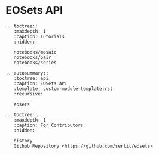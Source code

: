 ```{include} ../README.md
```

# EOSets API

```{eval-rst}
.. toctree::
   :maxdepth: 1
   :caption: Tutorials
   :hidden:

   notebooks/mosaic
   notebooks/pair
   notebooks/series
```

```{eval-rst}
.. autosummary::
   :toctree: api
   :caption: EOSets API
   :template: custom-module-template.rst
   :recursive:
   
   eosets
```

```{eval-rst}
.. toctree::
   :maxdepth: 1
   :caption: For Contributors
   :hidden:

   history
   Github Repository <https://github.com/sertit/eosets>
```

